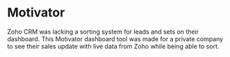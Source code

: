 # Motivator

Zoho CRM was lacking a sorting system for leads and sets on their dashboard. This Motivator dashboard tool was made for a private company to see their sales update with live data from Zoho while being able to sort.
